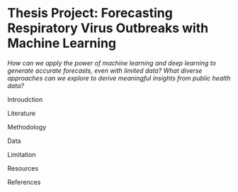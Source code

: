 # Thesis Project: Forecasting Respiratory Virus Outbreaks with Machine Learning 

*How can we apply the power of machine learning and deep learning to generate accurate forecasts, even with limited data?*
*What diverse approaches can we explore to derive meaningful insights from public health data?*

Introudction

Literature

Methodology 

Data 

Limitation 

Resources

References 
